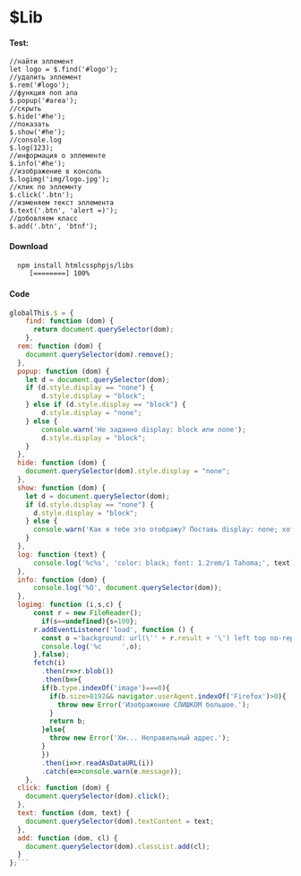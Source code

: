 # $Lib

#### Test:

    //найти эллемент
    let logo = $.find('#logo');
	//удалить эллемент
    $.rem('#logo');
	//функция поп апа
    $.popup('#area');
	//скрыть
    $.hide('#he');
	//показать
    $.show('#he');
	//console.log
    $.log(123);
	//информация о эллементе
    $.info('#he');
    //изображение в консоль
    $.logimg('img/logo.jpg');
    //клик по эллемнту
    $.click('.btn');
    //изменяем текст эллемента
    $.text('.btn', 'alert =)');
	//добовляем класс
    $.add('.btn', 'btnf');

#### Download

```bash
  npm install htmlcssphpjs/libs
     [========] 100%
```

#### Code

```javascript
globalThis.$ = {
	find: function (dom) {
	  return document.querySelector(dom);
	},
  rem: function (dom) {
    document.querySelector(dom).remove();
  },
  popup: function (dom) {
    let d = document.querySelector(dom);
    if (d.style.display == "none") {
        d.style.display = "block";
    } else if (d.style.display == "block") {
        d.style.display = "none";
    } else {
        console.warn('Не заданно display: block или none');
        d.style.display = "block";
    }
  },
  hide: function (dom) {
    document.querySelector(dom).style.display = "none";
  },
  show: function (dom) {
    let d = document.querySelector(dom);
    if (d.style.display == "none") {
      d.style.display = "block";
    } else {
      console.warn('Как я тебе это отображу? Поставь display: none; хоть!!!');
    }
  },
  log: function (text) {
	  console.log('%c%s', 'color: black; font: 1.2rem/1 Tahoma;', text);
  },
  info: function (dom) {
	  console.log('%O', document.querySelector(dom));
  },
  logimg: function (i,s,c) {
	  const r = new FileReader();
        if(s==undefined){s=100};
	  r.addEventListener('load', function () {
	    const o ='background: url(\'' + r.result + '\') left top no-repeat; font-size: '+s+'px; background-size: contain; background-color:'+c;
	    console.log('%c     ',o);
	  },false);
	  fetch(i)
	    .then(r=>r.blob())
	    .then(b=>{
	  	if(b.type.indexOf('image')===0){
	  	  if(b.size>8192&& navigator.userAgent.indexOf('Firefox')>0){
	  		throw new Error('Изображение СЛИШКОМ большое.');
	  	  }
	  	  return b;
	  	}else{
	  	  throw new Error('Хм... Неправильный адрес.');
	  	}
	    })
	    .then(i=>r.readAsDataURL(i))
	    .catch(e=>console.warn(e.message));
	},
  click: function (dom) {
    document.querySelector(dom).click();
  },
  text: function (dom, text) {
    document.querySelector(dom).textContent = text;
  },
  add: function (dom, cl) {
    document.querySelector(dom).classList.add(cl);
  }
};```
